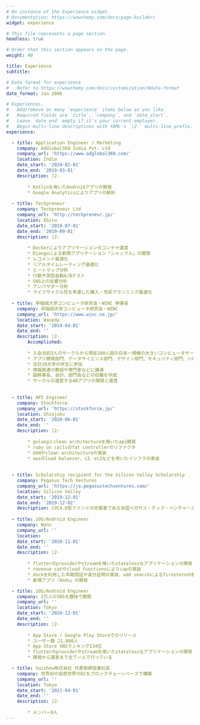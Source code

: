 ```yaml
---
# An instance of the Experience widget.
# Documentation: https://wowchemy.com/docs/page-builder/
widget: experience

# This file represents a page section.
headless: true

# Order that this section appears on the page.
weight: 40

title: Experience
subtitle:

# Date format for experience
#   Refer to https://wowchemy.com/docs/customization/#date-format
date_format: Jan 2006

# Experiences.
#   Add/remove as many `experience` items below as you like.
#   Required fields are `title`, `company`, and `date_start`.
#   Leave `date_end` empty if it's your current employer.
#   Begin multi-line descriptions with YAML's `|2-` multi-line prefix.
experience:

  - title: Application Engineer / Marketing
    company: AdGlobal360 India Pvt. Ltd
    company_url: 'https://www.adglobal360.com/'
    location: India
    date_start: '2019-02-01'
    date_end: '2019-03-01'
    description: |2-
        
        * Kotlinを用いたAndroidアプリの開発
        * Google Analyticsによりアプリの解析
        
  - title: Techpreneur
    company: Techpreneur Ltd
    company_url: 'http://techpreneur.jp/'
    location: Ebisu
    date_start: '2019-07-01'
    date_end: '2019-09-01'
    description: |2-
        
        * Dockerによりアプリケーションのコンテナ運営
        * Djangoによる新規アプリケーション「シャッフル」の開発
        * レコメンド最適化
        * リアルタイムレーティング最適化
        * ヒートマップ分析
        * 行動予測型自動A/Bテスト
        * SNS上の反響分析
        * アンバサダー分析
        * ライフサイクル性を考慮した購入・売却プランニング最適化
        
  - title: 早稲田大学コンピュータ研究会・WINC 幹事長
    company: 早稲田大学コンピュータ研究会・WINC
    company_url: 'https://www.winc.ne.jp/'
    location: Waseda
    date_start: '2019-04-01'
    date_end: ''
    description: |2-
        Accomplished:
        
        * 入会当初3人のサークルから現在100人超の日本一規模の大きいコンピュータサークルに成長
        * アプリ開発部門、データサイエンス部門、デザイン部門、セキュリティ部門、ハロプロ部門の開設
        * 合計20大学の学生に参加
        * 情報関連の教授や専門家などに講演
        * 副幹事長、会計、部門長などの役職を作成
        * サークルの運営するARアプリの開発と運営
        
        
  - title: API Engineer
    company: Stockforce
    company_url: 'https://stockforce.jp/'
    location: Shinjuku
    date_start: '2020-06-01'
    date_end: ''
    description: |2-
    
        * golangとclean architectureを用いたapi開発
        * ruby on railsのfat controllerのリファクタ
        * dddやclean architectureの実装
        * awsのload balancer、s3、ec2などを用いたインフラの実装
        
        
  - title: Scholarship recipient for the Silicon Valley Scholarship
    company: Pegasus Tech Ventures
    company_url: 'https://ja.pegasustechventures.com/'
    location: Silicon Valley
    date_start: '2019-12-01'
    date_end: '2019-12-02'
    description: CVC4.0型ファンドの先駆者である米国ペガサス・テック・ベンチャーズ主催のシリコンバレー スカラーシップに奨学生として選出
    
  - title: iOS/Android Engineer
    company: Wynn
    company_url: ''
    location: 
    date_start: '2020-11-01'
    date_end: ''
    description: |2-
    
        * flutterのproviderやstreamを用いたstatelessなアプリケーションの開発
        * revenue catやcloud functionsによりiapの実装
        * dockを利用した年齢認証や身分証明の実装、add searchによるfirestoreの検索
        * 新規アプリ「Andu」の開発

  - title: iOS/Android Engineer
    company: 2万人のSNSを趣味で開発
    company_url: ''
    location: Tokyo
    date_start: '2020-12-01'
    date_end: ''
    description: |2-
    
        * App Store / Google Play Storeでのリリース
        * ユーザー数 21,000人
        * App Store SNSランキング134位
        * flutterのproviderやstreamを用いたstatelessなアプリケーションの開発
        * 開発から運営まで全て一人で行っている

  - title: Suishow株式会社 代表取締役兼社長
    company: 世界初の仮想世界のECをブロックチェーンベースで構築
    company_url: ''
    location: Tokyo
    date_start: '2021-04-01'
    date_end: ''
    description: |2-
    
        * メンバー9人
---
```

